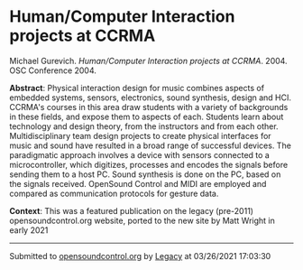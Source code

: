 # Human/Computer Interaction projects at CCRMA

Michael Gurevich. *Human/Computer Interaction projects at CCRMA*. 2004.  OSC Conference 2004. 

**Abstract**: Physical interaction design for music combines aspects of embedded systems, sensors, electronics, sound synthesis, design and HCI. CCRMA's courses in this area draw students with a variety of backgrounds in these fields, and expose them to aspects of each. Students learn about technology and design theory, from the instructors and from each other. Multidisciplinary team design projects to create physical interfaces for music and sound have resulted in a broad range of successful devices. The paradigmatic approach involves a device with sensors connected to a microcontroller, which digitizes, processes and encodes the signals before sending them to a host PC. Sound synthesis is done on the PC, based on the signals received. OpenSound Control and MIDI are employed and compared as communication protocols for gesture data.

**Context**: This was a featured publication on the legacy (pre-2011) opensoundcontrol.org website, ported to the new site by Matt Wright in early 2021

---
Submitted to [opensoundcontrol.org](https://opensoundcontrol.org) by [Legacy](https://web.archive.org) at 03/26/2021 17:03:30
